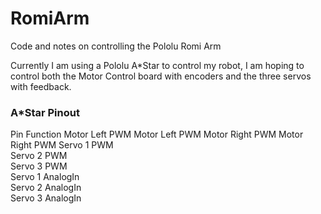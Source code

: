 # RomiArm
Code and notes on controlling the Pololu Romi Arm

Currently I am using a Pololu A*Star to control my robot, 
I am hoping to control both the Motor Control board with encoders
and the three servos with feedback.

### A*Star Pinout

Pin Function
Motor Left PWM
Motor Left PWM
Motor Right PWM
Motor Right PWM
Servo 1 PWM         
Servo 2 PWM         
Servo 3 PWM         
Servo 1 AnalogIn    
Servo 2 AnalogIn    
Servo 3 AnalogIn           

